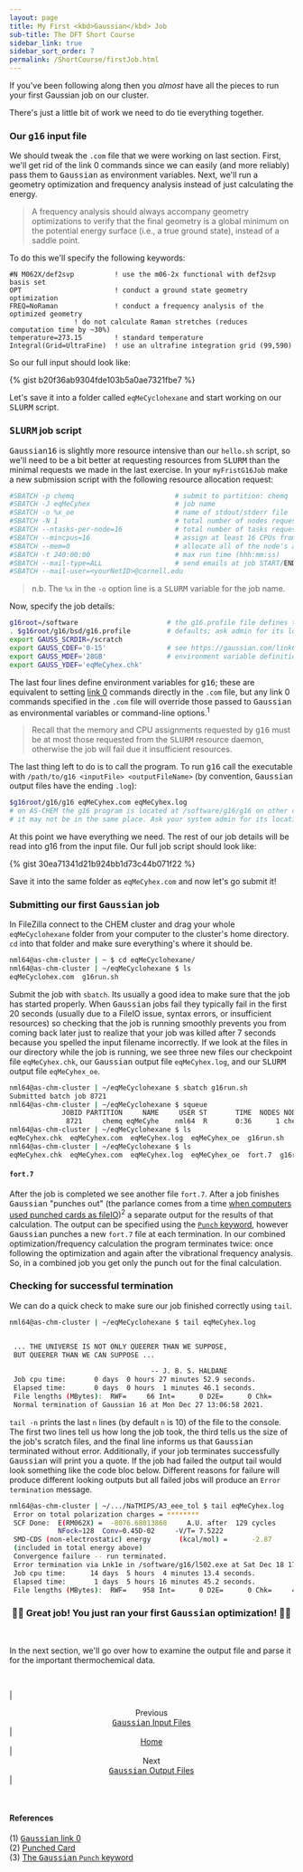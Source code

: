 ```yaml
---
layout: page
title: My First <kbd>Gaussian</kbd> Job
sub-title: The DFT Short Course
sidebar_link: true
sidebar_sort_order: 7
permalink: /ShortCourse/firstJob.html
---
```


If you've been following along then you *almost* have all the pieces to run your first Gaussian job on our cluster.  

There's just a little bit of work we need to do tie everything together.  

### Our <kbd>g16</kbd> input file

We should tweak the `.com` file that we were working on last section. First, we'll get rid of the link 0 commands since we can easily (and more reliably) pass them to <kbd>Gaussian</kbd> as environment variables. Next, we'll run a geometry optimization and frequency analysis instead of just calculating the energy.

>A frequency analysis should always accompany geometry optimizations to verify that the final geometry is a global minimum on the potential energy surface (i.e., a true ground state), instead of a saddle point.

To do this we'll specify the following keywords:

<!-- markdownlint-disable MD040 -->
```
#N M062X/def2svp          ! use the m06-2x functional with def2svp basis set
OPT                       ! conduct a ground state geometry optimization
FREQ=NoRaman              ! conduct a frequency analysis of the optimized geometry
                ! do not calculate Raman stretches (reduces computation time by ~30%)
temperature=273.15        ! standard temperature
Integral(Grid=UltraFine)  ! use an ultrafine integration grid (99,590)
```
<!-- markdownlint-enable MD040 -->

So our full input should look like:

{% gist b20f36ab9304fde103b5a0ae7321fbe7 %}

Let's save it into a folder called `eqMeCyclohexane` and start working on our <kbd>SLURM</kbd> script.  

### <kbd>SLURM</kbd> job script

<kbd>Gaussian16</kbd> is slightly more resource intensive than our `hello.sh` script, so we'll need to be a bit better at requesting resources from <kbd>SLURM</kbd> than the minimal requests we made in the last exercise. In your `myFristG16Job` make a new submission script with the following resource allocation request:

```sh
#SBATCH -p chemq                         # submit to partition: chemq
#SBATCH -J eqMeCyhex                     # job name
#SBATCH -o %x_oe                         # name of stdout/stderr file
#SBATCH -N 1                             # total number of nodes requested
#SBATCH --ntasks-per-node=16             # total number of tasks requested
#SBATCH --mincpus=16                     # assign at least 16 CPUs from each node
#SBATCH --mem=0                          # allocate all of the node's available memory
#SBATCH -t 240:00:00                     # max run time (hhh:mm:ss)
#SBATCH --mail-type=ALL                  # send emails at job START/END/FAIL
#SBATCH --mail-user=<yourNetID>@cornell.edu
```

>n.b. The `%x` in the `-o` option line is a <kbd>SLURM</kbd> variable for the job name.  

Now, specify the job details:  

```sh
g16root=/software                      # the g16.profile file defines the g16
. $g16root/g16/bsd/g16.profile         # defaults; ask admin for its location
export GAUSS_SCRDIR=/scratch
export GAUSS_CDEF='0-15'               # see https://gaussian.com/link0/ for
export GAUSS_MDEF='28GB'               # environment variable definitions
export GAUSS_YDEF='eqMeCyhex.chk'
```

The last four lines define environment variables for <kbd>g16</kbd>; these are equivalent to setting [link 0](https://gaussian.com/link0/) commands directly in the `.com` file, but any link 0 commands specified in the `.com` file will override those passed to <kbd>Gaussian</kbd> as environmental variables or command-line options.<sup>1</sup>  

>Recall that the memory and CPU assignments requested by <kbd>g16</kbd> must be at most those requested from the <kbd>SLURM</kbd> resource daemon, otherwise the job will fail due it insufficient resources.

The last thing left to do is to call the program. To run <kbd>g16</kbd> call the executable with `/path/to/g16 <inputFile> <outputFileName>` (by convention, <kbd>Gaussian</kbd> output files have the ending `.log`):

```sh
$g16root/g16/g16 eqMeCyhex.com eqMeCyhex.log
# on AS-CHEM the g16 program is located at /software/g16/g16 on other clusters
# it may not be in the same place. Ask your system admin for its location!
```

At this point we have everything we need. The rest of our job details will be read into g16 from the input file. Our full job script should look like:

{% gist 30ea71341d21b924bb1d73c44b071f22 %}

Save it into the same folder as `eqMeCyhex.com` and now let's go submit it!

### Submitting our first <kbd>Gaussian</kbd> job

In FileZilla connect to the CHEM cluster and drag your whole `eqMeCyclohexane` folder from your computer to the cluster's home directory. `cd` into that folder and make sure everything's where it should be.

```sh
nml64@as-chm-cluster | ~ $ cd eqMeCyclohexane/
nml64@as-chm-cluster | ~/eqMeCyclohexane $ ls
eqMeCyclohex.com  g16run.sh
```

Submit the job with `sbatch`. Its usually a good idea to make sure that the job has started properly. When <kbd>Gaussian</kbd> jobs fail they typically fail in the first 20 seconds (usually due to a FileIO issue, syntax errors, or insufficient resources) so checking that the job is running smoothly prevents you from coming back later just to realize that your job was killed after 7 seconds because you spelled the input filename incorrectly. If we look at the files in our directory while the job is running, we see three new files our checkpoint file `eqMeCyhex.chk`, our <kbd>Gaussian</kbd> output file `eqMeCyhex.log`, and our <kbd>SLURM</kbd> output file `eqMeCyhex_oe`.  

```sh
nml64@as-chm-cluster | ~/eqMeCyclohexane $ sbatch g16run.sh
Submitted batch job 8721
nml64@as-chm-cluster | ~/eqMeCyclohexane $ squeue
             JOBID PARTITION     NAME     USER ST       TIME  NODES NODELIST(REASON) 
              8721     chemq eqMeCyhe    nml64  R       0:36      1 chem005 
nml64@as-chm-cluster | ~/eqMeCyclohexane $ ls
eqMeCyhex.chk  eqMeCyhex.com  eqMeCyhex.log  eqMeCyhex_oe  g16run.sh
nml64@as-chm-cluster | ~/eqMeCyclohexane $ ls
eqMeCyhex.chk  eqMeCyhex.com  eqMeCyhex.log  eqMeCyhex_oe  fort.7  g16run.sh
```

#### `fort.7`

After the job is completed we see another file `fort.7`. After a job finishes <kbd>Gaussian</kbd> "punches out" (the parlance comes from a time [when computers used punched cards as fileIO](en.wikipedia.org/wiki/Punched_card))<sup>2</sup> a separate output for the results of that calculation. The output can be specified using the [`Punch` keyword](https://gaussian.com/punch/), however <kbd>Gaussian</kbd> punches a new `fort.7` file at each termination. In our combined optimization/frequency calculation the program terminates twice: once following the optimization and again after the vibrational frequency analysis. So, in a combined job you get only the punch out for the final calculation.

### Checking for successful termination

We can do a quick check to make sure our job finished correctly using `tail`.

```sh
nml64@as-chm-cluster | ~/eqMeCyclohexane $ tail eqMeCyhex.log


 ... THE UNIVERSE IS NOT ONLY QUEERER THAN WE SUPPOSE,
 BUT QUEERER THAN WE CAN SUPPOSE ... 

                                   -- J. B. S. HALDANE
 Job cpu time:       0 days  0 hours 27 minutes 52.9 seconds.
 Elapsed time:       0 days  0 hours  1 minutes 46.1 seconds.
 File lengths (MBytes):  RWF=     66 Int=      0 D2E=      0 Chk=      5 Scr=      1
 Normal termination of Gaussian 16 at Mon Dec 27 13:06:58 2021.
```

`tail -n` prints the last `n` lines (by default `n` is 10) of the file to the console. The first two lines tell us how long the job took, the third tells us the size of the job's scratch files, and the final line informs us that <kbd>Gaussian</kbd> terminated without error. Additionally, if your job terminates successfully <kbd>Gaussian</kbd> will print you a quote. If the job had failed the output tail would look something like the code bloc below. Different reasons for failure will produce different looking outputs but all failed jobs will produce an `Error termination` message.  

```sh
nml64@as-chm-cluster | ~/.../NaTMIPS/A3_eee_tol $ tail eqMeCyhex.log
 Error on total polarization charges = ********
 SCF Done:  E(RM062X) =  -8076.68013868     A.U. after  129 cycles
            NFock=128  Conv=0.45D-02     -V/T= 7.5222
 SMD-CDS (non-electrostatic) energy       (kcal/mol) =      -2.87
 (included in total energy above)
 Convergence failure -- run terminated.
 Error termination via Lnk1e in /software/g16/l502.exe at Sat Dec 18 17:05:50 2021.
 Job cpu time:      14 days  5 hours  4 minutes 13.4 seconds.
 Elapsed time:       1 days  5 hours 16 minutes 45.2 seconds.
 File lengths (MBytes):  RWF=    958 Int=      0 D2E=      0 Chk=     45 Scr=      1
```

### <center>🎉🎉 Great job! You just ran your first <kbd>Gaussian</kbd> optimization! 👏👏 </center>

<br>

In the next section, we'll go over how to examine the output file and parse it for the important thermochemical data.

<br />

| <center>Previous<br><a href="/dftCourse/ShortCourse/gaussianInputs.html"><kbd>Gaussian</kbd> Input Files</a></center> | <center><a href="/dftCourse/Introduction.html">Home</a></center> | <center>Next<br><a href="/dftCourse/ShortCourse/gaussianOutputs.html"><kbd>Gaussian</kbd> Output Files</a></center> |

<br>

#### References

(1) [<kbd>Gaussian</kbd> link 0](https://gaussian.com/link0/)  
(2) [Punched Card](en.wikipedia.org/wiki/Punched_card)  
(3) [The <kbd>Gaussian</kbd> `Punch` keyword](https://gaussian.com/punch/)  
